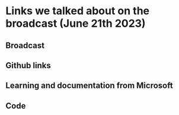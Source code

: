 # Links we talked about on the broadcast (June 21th 2023)

## Broadcast

## Github links

## Learning and documentation from Microsoft

## Code
